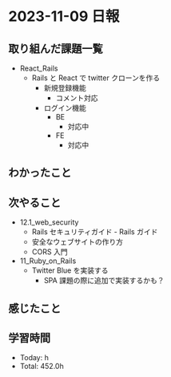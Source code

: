 # 2023-11-09 日報

## 取り組んだ課題一覧

- React_Rails
  - Rails と React で twitter クローンを作る
    - 新規登録機能
      - コメント対応
    - ログイン機能
      - BE
        - 対応中
      - FE
        - 対応中

## わかったこと

## 次やること

- 12.1_web_security
  - Rails セキュリティガイド - Rails ガイド
  - 安全なウェブサイトの作り方
  - CORS 入門
- 11_Ruby_on_Rails
  - Twitter Blue を実装する
    - SPA 課題の際に追加で実装するかも？

## 感じたこと

## 学習時間

- Today: h
- Total: 452.0h
